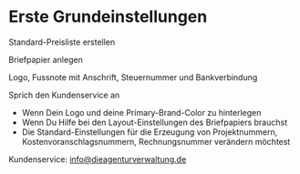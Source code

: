 # Erste Grundeinstellungen

Standard-Preisliste erstellen

Briefpapier anlegen

Logo, Fussnote mit Anschrift, Steuernummer und Bankverbindung

Sprich den Kundenservice an 

* Wenn Dein Logo und deine Primary-Brand-Color zu hinterlegen
* Wenn Du Hilfe bei den Layout-Einstellungen des Briefpapiers brauchst
* Die Standard-Einstellungen für die Erzeugung von Projektnummern, Kostenvoranschlagsnummern, Rechnungsnummer verändern möchtest

Kundenservice: [info@dieagenturverwaltung.de](mailto:info@dieagenturverwaltung.de)

